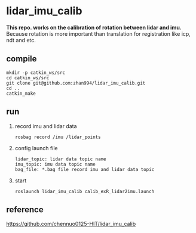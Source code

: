 # lidar_imu_calib

**This repo. works on the calibration of rotation between lidar and imu.** Because rotation is more important than translation for registration like icp, ndt and etc.

## compile

```
mkdir -p catkin_ws/src   
cd catkin_ws/src
git clone git@github.com:zhan994/lidar_imu_calib.git
cd ..
catkin_make
```

## run

1. record imu and lidar data

   ```
   rosbag record /imu /lidar_points
   ```

2. config launch file

   ```
   lidar_topic: lidar data topic name
   imu_topic: imu data topic name
   bag_file: *.bag file record imu and lidar data topic
   ```


3. start

   ```
   roslaunch lidar_imu_calib calib_exR_lidar2imu.launch
   ```

## reference

https://github.com/chennuo0125-HIT/lidar_imu_calib